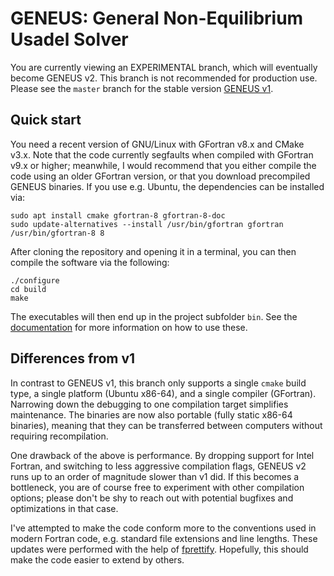 # GENEUS: General Non-Equilibrium Usadel Solver

You are currently viewing an EXPERIMENTAL branch, which will eventually
become GENEUS v2. This branch is not recommended for production use.
Please see the `master` branch for the stable version [GENEUS v1][v1].

## Quick start
You need a recent version of GNU/Linux with GFortran v8.x and CMake v3.x.
Note that the code currently segfaults when compiled with GFortran v9.x or
higher; meanwhile, I would recommend that you either compile the code using
an older GFortran version, or that you download precompiled GENEUS binaries. 
If you use e.g. Ubuntu, the dependencies can be installed via:

	sudo apt install cmake gfortran-8 gfortran-8-doc
	sudo update-alternatives --install /usr/bin/gfortran gfortran /usr/bin/gfortran-8 8


After cloning the repository and opening it in a terminal, you can then
compile the software via the following:

	./configure
	cd build
	make

The executables will then end up in the project subfolder `bin`. See
the [documentation][docs] for more information on how to use these.

## Differences from v1
In contrast to GENEUS v1, this branch only supports a single `cmake` build
type, a single platform (Ubuntu x86-64), and a single compiler (GFortran).
Narrowing down the debugging to one compilation target simplifies maintenance.
The binaries are now also portable (fully static x86-64 binaries), meaning that
they can be transferred between computers without requiring recompilation.

One drawback of the above is performance. By dropping support for Intel Fortran,
and switching to less aggressive compilation flags, GENEUS v2 runs up to an order
of magnitude slower than v1 did. If this becomes a bottleneck, you are of course
free to experiment with other compilation options; please don't be shy to reach
out with potential bugfixes and optimizations in that case.

I've attempted to make the code conform more to the conventions used
in modern Fortran code, e.g. standard file extensions and line lengths.
These updates were performed with the help of [fprettify][fp]. Hopefully,
this should make the code easier to extend by others.

[v1]: https://github.com/jabirali/geneus/tree/v1.0
[docs]: https://jabirali.github.io/geneus/html/page/index.html
[fp]: https://github.com/pseewald/fprettify
